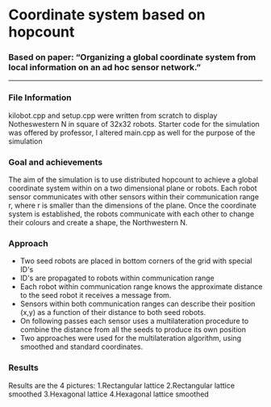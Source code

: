 # Coordinate system based on hopcount
### Based on paper: “Organizing a global coordinate system from local information on an ad hoc sensor network.”
---
### File Information
kilobot.cpp and setup.cpp were written from scratch to display Notheswestern N in square of 32x32 robots. 
Starter code for the simulation was offered by professor, I altered main.cpp as well for the purpose of the simulation

### Goal and achievements
The aim of the simulation is to use distributed hopcount to achieve a global coordinate system within on a two dimensional plane or robots. Each robot sensor communicates with other sensors within their communication range r, where r is smaller than the dimensions of the plane. Once the coordinate system is established, the robots communicate with each other to change their colours and create a shape, the Northwestern N. 

### Approach
* Two seed robots are placed in bottom corners of the grid with special ID's 
* ID's are propagated to robots within communication range
* Each robot within communication range knows the approximate distance to the seed robot it receives a message from. 
* Sensors within both communication ranges can describe their position (x,y) as a function of their distance to both seed robots. 
* On following passes each sensor uses a multilateration procedure to combine the distance from all the seeds to produce its own position
* Two approaches were used for the multilateration algorithm, using smoothed and standard coordinates. 

### Results 
Results are the 4 pictures: 
1.Rectangular lattice
2.Rectangular lattice smoothed
3.Hexagonal lattice
4.Hexagonal lattice smoothed

